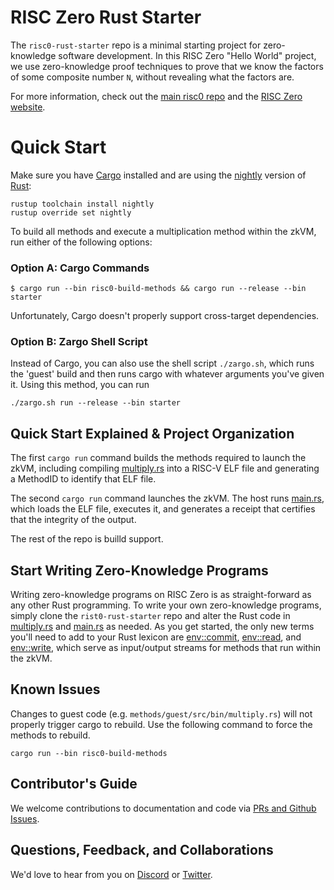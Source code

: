 # RISC Zero Rust Starter

The `risc0-rust-starter` repo is a minimal starting project for zero-knowledge software development. In this RISC Zero "Hello World" project, we use zero-knowledge proof techniques to prove that we know the factors of some composite number `N`, without revealing what the factors are. 

For more information, check out the [main risc0 repo](www.github.com/risc0/risc0) and the [RISC Zero website](http://www.RISCZero.com).

# Quick Start

Make sure you have [Cargo](https://doc.rust-lang.org/cargo/getting-started/installation.html) installed and are using the [nightly](https://doc.rust-lang.org/book/appendix-07-nightly-rust.html) version of [Rust](https://doc.rust-lang.org/book/ch01-01-installation.html):

```
rustup toolchain install nightly
rustup override set nightly
```
To build all methods and execute a multiplication method within the zkVM, run either of the following options: 

### Option A: Cargo Commands
```
$ cargo run --bin risc0-build-methods && cargo run --release --bin starter
```
Unfortunately, Cargo doesn't properly support cross-target dependencies.

### Option B: Zargo Shell Script
Instead of Cargo, you can also use the shell script `./zargo.sh`, which runs the 'guest' build and then runs cargo with whatever arguments you've given it. Using this method, you can run

```
./zargo.sh run --release --bin starter
```

## Quick Start Explained & Project Organization

The first `cargo run` command builds the methods required to launch the zkVM, including compiling [multiply.rs](https://github.com/risc0/risc0-rust-starter/blob/main/methods/guest/src/bin/multiply.rs) into a RISC-V ELF file and generating a MethodID to identify that ELF file. 

The second `cargo run` command launches the zkVM. The host runs [main.rs](https://github.com/risc0/risc0-rust-starter/blob/main/starter/src/main.rs), which loads the ELF file, executes it, and generates a receipt that certifies that the integrity of the output. 

The rest of the repo is builld support. 

## Start Writing Zero-Knowledge Programs
Writing zero-knowledge programs on RISC Zero is as straight-forward as any other Rust programming. To write your own zero-knowledge programs, simply clone the `rist0-rust-starter` repo and alter the Rust code in [multiply.rs](https://github.com/risc0/risc0-rust-starter/blob/main/methods/guest/src/bin/multiply.rs) and [main.rs](https://github.com/risc0/risc0-rust-starter/blob/main/starter/src/main.rs) as needed. As you get started, the only new terms you'll need to add to your Rust lexicon are [env::commit](https://docs.rs/risc0-zkvm-guest/0.7.2/risc0_zkvm_guest/env/index.html), [env::read](https://docs.rs/risc0-zkvm-guest/0.7.2/risc0_zkvm_guest/env/index.html), and [env::write](https://docs.rs/risc0-zkvm-guest/0.7.2/risc0_zkvm_guest/env/index.html), which serve as input/output streams for methods that run within the zkVM. 

## Known Issues

Changes to guest code (e.g. `methods/guest/src/bin/multiply.rs`) will not
properly trigger cargo to rebuild. Use the following command to force the
methods to rebuild.

```
cargo run --bin risc0-build-methods
```

## Contributor's Guide
We welcome contributions to documentation and code via [PRs and Github Issues](http://www.github.com/risc0). 

## Questions, Feedback, and Collaborations
We'd love to hear from you on [Discord](https://discord.gg/risczero) or [Twitter](https://twitter.com/risczero).

